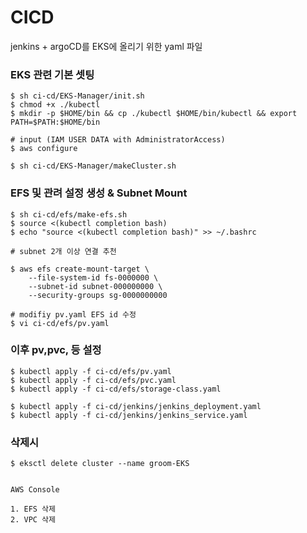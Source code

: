 # CICD
jenkins + argoCD를 EKS에 올리기 위한 yaml 파일


### EKS 관련 기본 셋팅
```
$ sh ci-cd/EKS-Manager/init.sh
$ chmod +x ./kubectl
$ mkdir -p $HOME/bin && cp ./kubectl $HOME/bin/kubectl && export PATH=$PATH:$HOME/bin 

# input (IAM USER DATA with AdministratorAccess)
$ aws configure 

$ sh ci-cd/EKS-Manager/makeCluster.sh
```

### EFS 및 관려 설정 생성 & Subnet Mount
```
$ sh ci-cd/efs/make-efs.sh
$ source <(kubectl completion bash)
$ echo "source <(kubectl completion bash)" >> ~/.bashrc

# subnet 2개 이상 연결 추천

$ aws efs create-mount-target \
    --file-system-id fs-0000000 \
    --subnet-id subnet-000000000 \
    --security-groups sg-0000000000
    
# modifiy pv.yaml EFS id 수정
$ vi ci-cd/efs/pv.yaml
``` 

### 이후 pv,pvc, 등 설정 

```
$ kubectl apply -f ci-cd/efs/pv.yaml
$ kubectl apply -f ci-cd/efs/pvc.yaml
$ kubectl apply -f ci-cd/efs/storage-class.yaml

$ kubectl apply -f ci-cd/jenkins/jenkins_deployment.yaml
$ kubectl apply -f ci-cd/jenkins/jenkins_service.yaml
```


### 삭제시 
```
$ eksctl delete cluster --name groom-EKS


AWS Console

1. EFS 삭제
2. VPC 삭제
```

